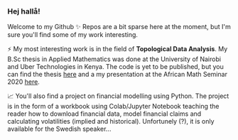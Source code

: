 ### Hej hallå!

Welcome to my Github ✨
Repos are a bit sparse here at the moment, but I'm sure you'll find some of my work interesting. 

⚡ My most interesting work is in the field of **Topological Data Analysis**.
My B.Sc thesis in Applied Mathematics was done at the University of Nairobi and Uber Technologies in Kenya. The code is yet to be published, but you can find the thesis [here](https://www.diva-portal.org/smash/record.jsf?dswid=-6769&faces-redirect=true&language=en&searchType=SIMPLE&query=bojs&af=%5B%5D&aq=%5B%5B%5D%5D&aq2=%5B%5B%5D%5D&aqe=%5B%5D&pid=diva2%3A1450295&noOfRows=50&sortOrder=author_sort_asc&sortOrder2=title_sort_asc&onlyFullText=false&sf=all) and a my presentation at the African Math Seminar 2020 [here](https://www.youtube.com/watch?v=dwxhMm9wtOY).

📈 You'll also find a project on financial modelling using Python. The project is in the form of a workbook using Colab/Jupyter Notebook teaching the reader how to download financial data, model financial claims and calculating volatilities (implied and historical). Unfortunely (?), it is only available for the Swedish speaker...
